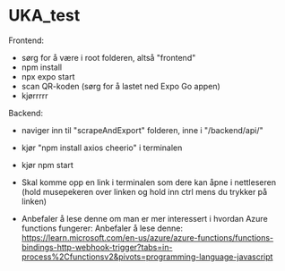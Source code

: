 # UKA_test

Frontend: 
  - sørg for å være i root folderen, altså "frontend"
  - npm install 
  - npx expo start
  - scan QR-koden (sørg for å lastet ned Expo Go appen)
  - kjørrrrr
  
Backend:
  - naviger inn til "scrapeAndExport" folderen, inne i "/backend/api/"
  - kjør "npm install axios cheerio" i terminalen
  - kjør npm start
  - Skal komme opp en link i terminalen som dere kan åpne i nettleseren (hold musepekeren over linken og hold inn ctrl mens du trykker på linken)
  
  - Anbefaler å lese denne om man er mer interessert i hvordan Azure functions fungerer: Anbefaler å lese denne: https://learn.microsoft.com/en-us/azure/azure-functions/functions-bindings-http-webhook-trigger?tabs=in-process%2Cfunctionsv2&pivots=programming-language-javascript
